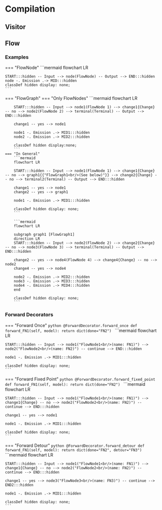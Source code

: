 # Compilation

## Visitor

## Flow

### Examples
=== "FlowNode"
    ```mermaid
    flowchart LR

    START:::hidden -- Input --> node(FlowNode) -- Output --> END:::hidden
    node -. Emission .-> MID:::hidden
    classDef hidden display: none;
    ```

=== "FlowGraph"
    === "Only FlowNodes"
        ```mermaid
        flowchart LR
        
        START:::hidden -- Input --> node1(FlowNode 1) --> change1{Change} -- no --> node2(FlowNode 2) --> terminal(Terminal) -- Output --> END:::hidden

        change1 -- yes --> node1

        node1 -. Emission .-> MID1:::hidden
        node2 -. Emission .-> MID2:::hidden
    
        classDef hidden display:none;
        ```
    === "In General"
        ```mermaid
        flowchart LR

        START:::hidden -- Input --> node1(FlowNode 1) --> change1{Change} -- no --> graph1{{"FlowGraph1<br/>(See below)"}} --> change2{Change} -- no --> terminal2(Terminal) -- Output --> END:::hidden

        change1 -- yes --> node1
        change2 -- yes --> graph1

        node1 -. Emission .-> MID1:::hidden

        classDef hidden display: none;
        ```

        ```mermaid
        flowchart LR

        subgraph graph1 [FlowGraph1]
        direction LR
        START:::hidden -- Input --> node2(FlowNode 2) --> change2{Change} -- no --> node3(FlowNode 3) --> terminal(Terminal) -- Output --> END:::hidden

        change2 -- yes --> node4(FlowNode 4) --> change4{Change} -- no --> node2
        change4 -- yes --> node4

        node2 -. Emission .-> MID2:::hidden
        node3 -. Emission .-> MID3:::hidden
        node4 -. Emission .-> MID4:::hidden
        end

        classDef hidden display: none;
        ```

### Forward Decorators
=== "Forward Once"
    ```python
    @ForwardDecorator.forward_once
    def forward_FN1(self, model):
        return dict(done="FN2")
    ```
    ```mermaid
    flowchart LR

    
    START:::hidden -- Input --> node1("FlowNode1<br/>(name: FN1)") --> node2("FlowNode2<br/>(name: FN2)") -- continue --> END:::hidden

    node1 -. Emission .-> MID1:::hidden

    classDef hidden display: none;
    ```
=== "Forward Fixed Point"
    ```python
    @ForwardDecorator.forward_fixed_point
    def forward_FN1(self, model):
        return dict(done="FN2")
    ```
    ```mermaid
    flowchart LR

    
    START:::hidden -- Input --> node1("FlowNode1<br/>(name: FN1)") --> change1{Change} -- no --> node2("FlowNode2<br/>(name: FN2)") -- continue --> END:::hidden
    
    change1 -- yes --> node1

    node1 -. Emission .-> MID1:::hidden

    classDef hidden display: none;
    ```
=== "Forward Detour"
    ```python
    @ForwardDecorator.forward_detour
    def forward_FN1(self, model):
        return dict(done="FN2", detour="FN3")
    ```
    ```mermaid
    flowchart LR

    
    START:::hidden -- Input --> node1("FlowNode1<br/>(name: FN1)") --> change1{Change} -- no --> node2("FlowNode2<br/>(name: FN2)") -- continue --> END:::hidden
    
    change1 -- yes --> node3("FlowNode3<br/>(name: FN3)") -- continue --> END2:::hidden

    node1 -. Emission .-> MID1:::hidden

    classDef hidden display: none;
    ```